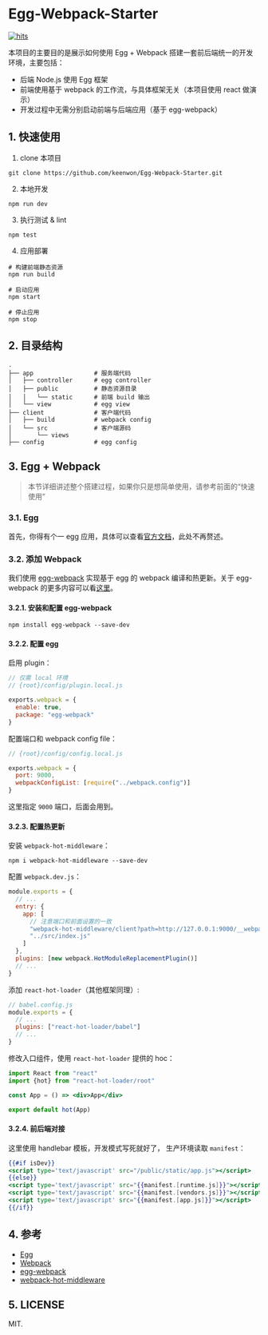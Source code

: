 # Egg-Webpack-Starter

[![hits][hits-image]][hits-url]

本项目的主要目的是展示如何使用 Egg + Webpack 搭建一套前后端统一的开发环境，主要包括：

- 后端 Node.js 使用 Egg 框架
- 前端使用基于 webpack 的工作流，与具体框架无关（本项目使用 react 做演示）
- 开发过程中无需分别启动前端与后端应用（基于 egg-webpack）

## 1. 快速使用

1. clone 本项目

```shell
git clone https://github.com/keenwon/Egg-Webpack-Starter.git
```

2. 本地开发

```shell
npm run dev
```

3. 执行测试 & lint

```shell
npm test
```

4. 应用部署

```shell
# 构建前端静态资源
npm run build

# 启动应用
npm start

# 停止应用
npm stop
```

## 2. 目录结构

```shell
.
├── app                 # 服务端代码
│   ├── controller      # egg controller
│   ├── public          # 静态资源目录
│   │   └── static      # 前端 build 输出
│   └── view            # egg view
├── client              # 客户端代码
│   ├── build           # webpack config
│   └── src             # 客户端源码
│       └── views
├── config              # egg config
```

## 3. Egg + Webpack

> 本节详细讲述整个搭建过程，如果你只是想简单使用，请参考前面的“快速使用”

### 3.1. Egg

首先，你得有个一 egg 应用，具体可以查看[官方文档](https://eggjs.org)，此处不再赘述。

### 3.2. 添加 Webpack

我们使用 [egg-webpack](https://github.com/easy-team/egg-webpack) 实现基于 egg 的 webpack 编译和热更新。关于 egg-webpack 的更多内容可以看[这里](http://hubcarl.github.io/blog/2017/04/15/egg-webpack/)。

#### 3.2.1. 安装和配置 egg-webpack

```shell
npm install egg-webpack --save-dev
```

#### 3.2.2. 配置 egg

启用 plugin：

```js
// 仅需 local 环境
// {root}/config/plugin.local.js

exports.webpack = {
  enable: true,
  package: "egg-webpack"
}
```

配置端口和 webpack config file：

```js
// {root}/config/config.local.js

exports.webpack = {
  port: 9000,
  webpackConfigList: [require("../webpack.config")]
}
```

这里指定 `9000` 端口，后面会用到。

#### 3.2.3. 配置热更新

安装 `webpack-hot-middleware`：

```shell
npm i webpack-hot-middleware --save-dev
```

配置 `webpack.dev.js`：

```js
module.exports = {
  // ...
  entry: {
    app: [
      // 注意端口和前面设置的一致
      "webpack-hot-middleware/client?path=http://127.0.0.1:9000/__webpack_hmr&reload=true",
      "../src/index.js"
    ]
  },
  plugins: [new webpack.HotModuleReplacementPlugin()]
  // ...
}
```

添加 `react-hot-loader`（其他框架同理）:

```js
// babel.config.js
module.exports = {
  // ...
  plugins: ["react-hot-loader/babel"]
  // ...
}
```

修改入口组件，使用 `react-hot-loader` 提供的 hoc：

```jsx
import React from "react"
import {hot} from "react-hot-loader/root"

const App = () => <div>App</div>

export default hot(App)
```

#### 3.2.4. 前后端对接

这里使用 handlebar 模板，开发模式写死就好了， 生产环境读取 `manifest`：

```handlebars
{{#if isDev}}
<script type='text/javascript' src="/public/static/app.js"></script>
{{else}}
<script type='text/javascript' src="{{manifest.[runtime.js]}}"></script>
<script type='text/javascript' src="{{manifest.[vendors.js]}}"></script>
<script type='text/javascript' src="{{manifest.[app.js]}}"></script>
{{/if}}
```

## 4. 参考

- [Egg](https://eggjs.org/)
- [Webpack](https://webpack.js.org)
- [egg-webpack](https://github.com/easy-team/egg-webpack)
- [webpack-hot-middleware](https://github.com/webpack-contrib/webpack-hot-middleware)

## 5. LICENSE

MIT.

[hits-image]: http://hits.dwyl.io/keenwon/Egg-Webpack-Starter.svg
[hits-url]: https://github.com/keenwon/Egg-Webpack-Starter
